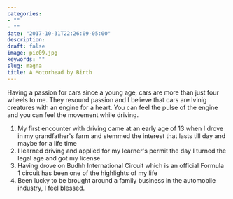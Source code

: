 ```yaml
---
categories:
- ""
- ""
date: "2017-10-31T22:26:09-05:00"
description: 
draft: false
image: pic09.jpg
keywords: ""
slug: magna
title: A Motorhead by Birth
---
```



Having a passion for cars since a young age, cars are more than just four wheels to me. They resound passion and I believe that cars are lvinig creatures with an engine for a heart. You can feel the pulse of the engine and you can feel the movement while driving.

1. My first encounter with driving came at an early age of 13 when I drove in my grandfather's farm and stemmed the interest that lasts till day and maybe for a life time
2. I learned driving and applied for my learner's permit the day I turned the legal age and got my license 
3. Having drove on Budhh International Circuit which is an official Formula 1 circuit has been one of the highlights of my life 
4. Been lucky to be brought around a family business in the automobile industry, I feel blessed.